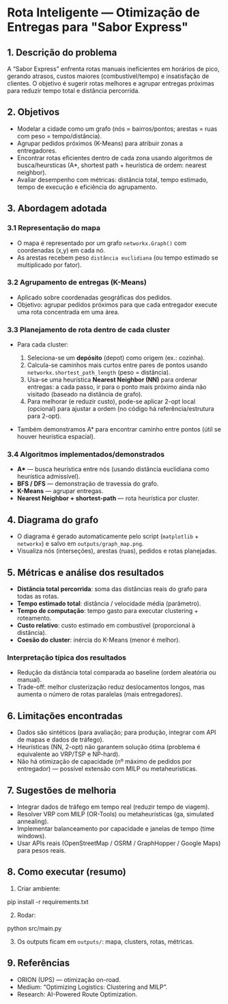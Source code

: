 # Rota Inteligente — Otimização de Entregas para "Sabor Express"

## 1. Descrição do problema
A “Sabor Express” enfrenta rotas manuais ineficientes em horários de pico, gerando atrasos, custos maiores (combustível/tempo) e insatisfação de clientes. O objetivo é sugerir rotas melhores e agrupar entregas próximas para reduzir tempo total e distância percorrida.

## 2. Objetivos
- Modelar a cidade como um grafo (nós = bairros/pontos; arestas = ruas com peso = tempo/distância).
- Agrupar pedidos próximos (K-Means) para atribuir zonas a entregadores.
- Encontrar rotas eficientes dentro de cada zona usando algoritmos de busca/heursticas (A*, shortest path + heurística de ordem: nearest neighbor).
- Avaliar desempenho com métricas: distância total, tempo estimado, tempo de execução e eficiência do agrupamento.

## 3. Abordagem adotada
### 3.1 Representação do mapa
- O mapa é representado por um grafo `networkx.Graph()` com coordenadas (x,y) em cada nó.
- As arestas recebem peso `distância euclidiana` (ou tempo estimado se multiplicado por fator).

### 3.2 Agrupamento de entregas (K-Means)
- Aplicado sobre coordenadas geográficas dos pedidos.
- Objetivo: agrupar pedidos próximos para que cada entregador execute uma rota concentrada em uma área.

### 3.3 Planejamento de rota dentro de cada cluster
- Para cada cluster:
  1. Seleciona-se um **depósito** (depot) como origem (ex.: cozinha).
  2. Calcula-se caminhos mais curtos entre pares de pontos usando `networkx.shortest_path_length` (peso = distância).
  3. Usa-se uma heurística **Nearest Neighbor (NN)** para ordenar entregas: a cada passo, ir para o ponto mais próximo ainda não visitado (baseado na distância de grafo).
  4. Para melhorar (e reduzir custo), pode-se aplicar 2-opt local (opcional) para ajustar a ordem (no código há referência/estrutura para 2-opt).

- Também demonstramos A* para encontrar caminho entre pontos (útil se houver heurística espacial).

### 3.4 Algoritmos implementados/demonstrados
- **A\*** — busca heurística entre nós (usando distância euclidiana como heurística admissível).
- **BFS / DFS** — demonstração de travessia do grafo.
- **K-Means** — agrupar entregas.
- **Nearest Neighbor + shortest-path** — rota heurística por cluster.

## 4. Diagrama do grafo
- O diagrama é gerado automaticamente pelo script (`matplotlib` + `networkx`) e salvo em `outputs/graph_map.png`.
- Visualiza nós (interseções), arestas (ruas), pedidos e rotas planejadas.

## 5. Métricas e análise dos resultados
- **Distância total percorrida**: soma das distâncias reais do grafo para todas as rotas.
- **Tempo estimado total**: distância / velocidade média (parâmetro).
- **Tempo de computação**: tempo gasto para executar clustering + roteamento.
- **Custo relativo**: custo estimado em combustível (proporcional à distância).
- **Coesão do cluster**: inércia do K-Means (menor é melhor).

### Interpretação típica dos resultados
- Redução da distância total comparada ao baseline (ordem aleatória ou manual).
- Trade-off: melhor clusterização reduz deslocamentos longos, mas aumenta o número de rotas paralelas (mais entregadores).

## 6. Limitações encontradas
- Dados são sintéticos (para avaliação; para produção, integrar com API de mapas e dados de tráfego).
- Heurísticas (NN, 2-opt) não garantem solução ótima (problema é equivalente ao VRP/TSP e NP-hard).
- Não há otimização de capacidade (nº máximo de pedidos por entregador) — possível extensão com MILP ou metaheurísticas.

## 7. Sugestões de melhoria
- Integrar dados de tráfego em tempo real (reduzir tempo de viagem).
- Resolver VRP com MILP (OR-Tools) ou metaheurísticas (ga, simulated annealing).
- Implementar balanceamento por capacidade e janelas de tempo (time windows).
- Usar APIs reais (OpenStreetMap / OSRM / GraphHopper / Google Maps) para pesos reais.

## 8. Como executar (resumo)

1. Criar ambiente:

pip install -r requirements.txt

2. Rodar:

python src/main.py

3. Os outputs ficam em `outputs/`: mapa, clusters, rotas, métricas.

## 9. Referências
- ORION (UPS) — otimização on-road.
- Medium: “Optimizing Logistics: Clustering and MILP”.
- Research: AI-Powered Route Optimization.
